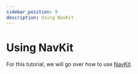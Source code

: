 ```yaml
---
sidebar_position: 9
description: Using NavKit
---
```


# Using NavKit

For this tutorial, we will go over how to use [NavKit](https://github.com/glacier-modding/NavKit/).